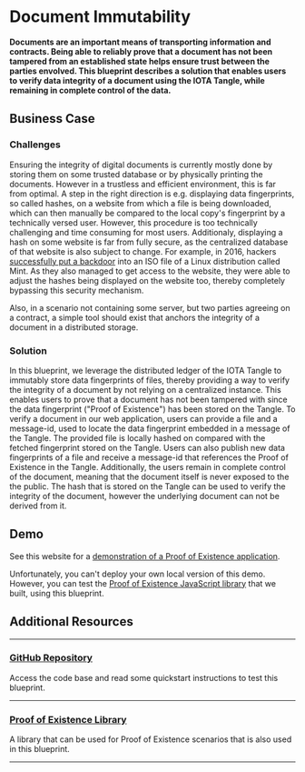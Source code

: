 # Document Immutability

**Documents are an important means of transporting information and contracts. Being able to reliably prove that a document has not been tampered from an established state helps ensure trust between the parties envolved. This blueprint describes a solution that enables users to verify data integrity of a document using the IOTA Tangle, while remaining in complete control of the data.**
## Business Case

### Challenges

Ensuring the integrity of digital documents is currently mostly done by storing them on some trusted database or by physically printing the documents. However in a trustless and efficient environment, this is far from optimal.
A step in the right direction is e.g. displaying data fingerprints, so called hashes, on a website from which a file is being downloaded, which can then manually be compared to the local copy's fingerprint by a technically versed user. 
However, this procedure is too technically challenging and time consuming for most users. Additionaly, displaying a hash on some website is far from fully secure, as the centralized database of that website is also subject to change. For example, in 2016, hackers [successfully put a backdoor](https://blog.linuxmint.com/?p=2994) into an ISO file of a Linux distribution called Mint. As they also managed to get access to the website, they were able to adjust the hashes being displayed on the website too, thereby completely bypassing this security mechanism.

Also, in a scenario not containing some server, but two parties agreeing on a contract, a simple tool should exist that anchors the integrity of a document in a distributed storage. 


### Solution

In this blueprint, we leverage the distributed ledger of the IOTA Tangle to immutably store data fingerprints of files, thereby providing a way to verify the integrity of a document by not relying on a centralized instance. 
This enables users to prove that a document has not been tampered with since the data fingerprint ("Proof of Existence") has been stored on the Tangle.
To verify a document in our web application, users can provide a file and a message-id, used to locate the data fingerprint embedded in a message of the Tangle. The provided file is locally hashed on compared with the fetched fingerprint stored on the Tangle.
Users can also publish new data fingerprints of a file and receive a message-id that references the Proof of Existence in the Tangle.
Additionally, the users remain in complete control of the document, meaning that the document itself is never exposed to the the public. The hash that is stored on the Tangle can be used to verify the integrity of the document, however the underlying document can not be derived from it. 


## Demo

See this website for a [demonstration of a Proof of Existence application](https://iota-poex.dag.sh/).

Unfortunately, you can't deploy your own local version of this demo. However, you can test the [Proof of Existence JavaScript library](https://legacy.docs.iota.org/docs/proof-of-existence/1.0/overview) that we built, using this blueprint.

## Additional Resources

---------------
### [GitHub Repository](https://github.com/iotaledger/poc-document-immutable-blueprint)

Access the code base and read some quickstart instructions to test this blueprint.

---

### [Proof of Existence Library](https://www.npmjs.com/package/@iota/poex-tool)

A library that can be used for Proof of Existence scenarios that is also used in this blueprint.

---------------
